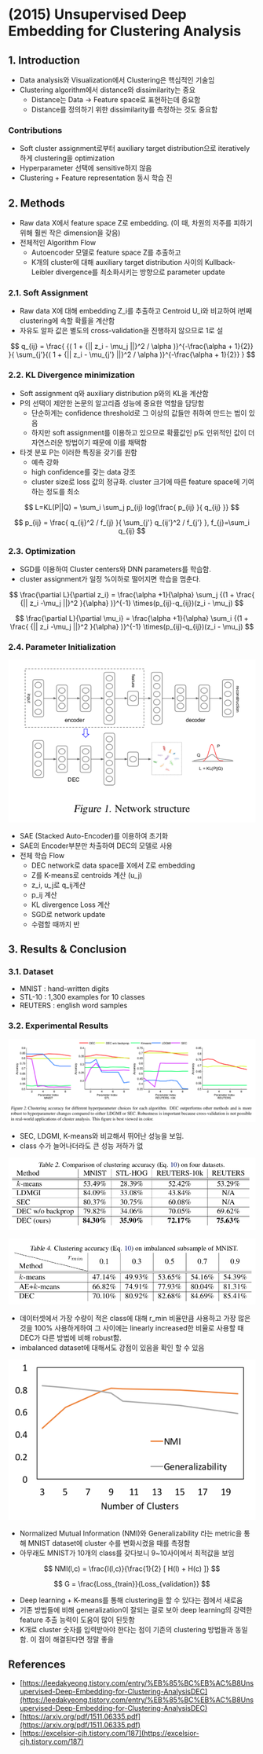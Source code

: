 # \(2015\) Unsupervised Deep Embedding for Clustering Analysis

## 1. Introduction

* Data analysis와 Visualization에서 Clustering은 핵심적인 기술임
* Clustering algorithm에서 distance와 dissimilarity는 중요
  * Distance는 Data -&gt; Feature space로 표현하는데 중요함
  * Distance를 정의하기 위한 dissimilarity를 측정하는 것도 중요함

### Contributions

* Soft cluster assignment로부터 auxiliary target distribution으로 iteratively하게 clustering을 optimization
* Hyperparameter 선택에 sensitive하지 않음
* Clustering + Feature representation 동시 학습 진

## 2. Methods

* Raw data X에서 feature space Z로 embedding. \(이 때, 차원의 저주를 피하기 위해 훨씬 작은 dimension을 갖음\)
* 전체적인 Algorithm Flow
  * Autoencoder 모델로 feature space Z를 추출하고
  * K개의 cluster에 대해 auxiliary target distribution 사이의 Kullback-Leibler divergence를 최소화시키는 방향으로 parameter update

### 2.1. Soft Assignment

* Raw data X에 대해 embedding Z\_i를 추출하고 Centroid U\_i와 비교하여 i번째 clustering에 속할 확률을 계산함
* 자유도 알파 값은 별도의 cross-validation을 진행하지 않으므로 1로 설

$$
q_{ij} = \frac{ {( 1 + {|| z_i - \mu_j ||}^2 / \alpha )}^{-\frac{\alpha + 1}{2}} }{ \sum_{j'}{( 1 + {|| z_i - \mu_{j'} ||}^2 / \alpha )}^{-\frac{\alpha + 1}{2}} }
$$

### 2.2. KL Divergence minimization

* Soft assignment q와 auxiliary distribution p와의 KL을 계산함
* P의 선택이 제안한 논문의 알고리즘 성능에 중요한 역할을 담당함
  * 단순하게는 confidence threshold로 그 이상의 값들만 취하여 만드는 법이 있음
  * 하지만 soft assignment를 이용하고 있으므로 확률값인 p도 인위적인 값이 더 자연스러운 방법이기 때문에 이를 채택함
* 타겟 분포 P는 이러한 특징을 갖기를 원함
  * 예측 강화
  * high confidence를 갖는 data 강조
  * cluster size로 loss 값의 정규화. cluster 크기에 따른 feature space에 기여하는 정도를 최소

$$
L=KL(P||Q) = \sum_i \sum_j p_{ij} log{\frac{ p_{ij} }{ q_{ij} }}
$$

$$
p_{ij} = \frac{  q_{ij}^2 / f_{j}  }{  \sum_{j'} q_{ij'}^2 / f_{j'}  }, f_{j}=\sum_i q_{ij}
$$

### 2.3. Optimization

* SGD를 이용하여 Cluster centers와 DNN parameters를 학습함.
* cluster assignment가 일정 %이하로 떨어지면 학습을 멈춘다.

$$
\frac{\partial L}{\partial z_i} = \frac{\alpha +1}{\alpha} \sum_j {(1  + \frac{ {|| z_i -\mu_j ||}^2 }{\alpha}  )}^{-1} \times(p_{ij}-q_{ij})(z_i - \mu_j)
$$

$$
\frac{\partial L}{\partial \mu_i} = \frac{\alpha +1}{\alpha} \sum_i {(1  + \frac{ {|| z_i -\mu_j ||}^2 }{\alpha}  )}^{-1} \times(p_{ij}-q_{ij})(z_i - \mu_j)
$$

### 2.4. Parameter Initialization

![](../.gitbook/assets/screenshot-from-2020-04-03-14-48-18.png)

* SAE \(Stacked Auto-Encoder\)를 이용하여 초기화
* SAE의 Encoder부분만 차출하여 DEC의 모델로 사용
* 전체 학습 Flow
  * DEC network로 data space를 X에서 Z로 embedding
  * Z를 K-means로 centroids 계산 \(u\_j\)
  * z\_i, u\_j로 q\_ij계산
  * p\_ij 계산
  * KL divergence Loss 계산
  * SGD로 network update
  * 수렴할 때까지 반

## 3. Results & Conclusion

### 3.1. Dataset

* MNIST : hand-written digits
* STL-10 : 1,300 examples for 10 classes
* REUTERS : english word samples

### 3.2. Experimental Results

![](../.gitbook/assets/screenshot-from-2020-04-06-09-37-01.png)

* SEC, LDGMI, K-means와 비교해서 뛰어난 성능을 보임.
* class 수가 늘어나더라도 큰 성능 저하가 없

![](../.gitbook/assets/screenshot-from-2020-04-06-09-37-06.png)

![](../.gitbook/assets/screenshot-from-2020-04-06-09-51-39.png)

* 데이터셋에서 가장 수량이 적은 class에 대해 r\_min 비율만큼 사용하고 가장 많은 것을 100% 사용하게하여 그 사이에는 linearly increased한 비율로 사용할 때 DEC가 다른 방법에 비해 robust함.
* imbalanced dataset에 대해서도 강점이 있음을 확인 할 수 있음

![](../.gitbook/assets/screenshot-from-2020-04-06-09-55-30.png)

* Normalized Mutual Information \(NMI\)와 Generalizability 라는 metric을 통해 MNIST dataset에 cluster 수를 변화시켰을 때를 측정함
* 아무래도 MNIST가 10개의 class를 갖다보니 9~10사이에서 최적값을 보임

$$
NMI(l,c) = \frac{I(l,c)}{\frac{1}{2} [ H(l) + H(c) ]}
$$

$$
G = \frac{Loss_{train}}{Loss_{validation}}
$$

* Deep learning + K-means를 통해 clustering을 할 수 있다는 점에서 새로움
* 기존 방법들에 비해 generalization이 잘되는 걸로 보아 deep learning의 강력한 feature 추출 능력이 도움이 많이 된듯함
* K개로 cluster 숫자를 입력받아야 한다는 점이 기존의 clustering 방법들과 동일함. 이 점이 해결된다면 정말 좋을

## References

* [https://leedakyeong.tistory.com/entry/%EB%85%BC%EB%AC%B8Unsupervised-Deep-Embedding-for-Clustering-AnalysisDEC](https://leedakyeong.tistory.com/entry/%EB%85%BC%EB%AC%B8Unsupervised-Deep-Embedding-for-Clustering-AnalysisDEC)
* [https://arxiv.org/pdf/1511.06335.pdf](https://arxiv.org/pdf/1511.06335.pdf)
* [https://excelsior-cjh.tistory.com/187](https://excelsior-cjh.tistory.com/187)



